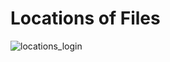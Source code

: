 # Locations of Files

![locations_login](https://user-images.githubusercontent.com/60098657/85088299-bee82480-b21a-11ea-8e4b-7184afd862a5.png)
